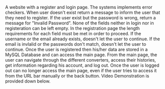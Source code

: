 A website with a register and login page. The systems implements error checkers. When user doesn't exist return a message to inform the user that they need to register. If the user exist but the password is wrong, return a message for "Invalid Password". None of the fields neither in login nor in registeration can be left empty. In the registration page the length requirements for each field must be met in order to proceed. If the username or the email already exists, doesn't let the user to continue. If the email is invlalid or the passwords don't match, doesn't let the user to continue. Once the user is registered then his/her data are stored in a MySQL Database and can access the main page. From the main page, the user can navigate through the different converters, access their histories, get information regarding his account, and log out. Once the user is logged out can no longer access the main page, even if the user tries to access it from the URL bar manually or the back button.
Video Demonstration is provided down below.
